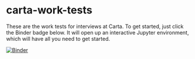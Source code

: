 # carta-work-tests
These are the work tests for interviews at Carta. To get started, just click the Binder badge below. It will open up an interactive Jupyter environment, which will have all you need to get started.

[![Binder](https://mybinder.org/badge_logo.svg)](https://mybinder.org/v2/gh/carta-healthcare/carta-work-tests/master)
